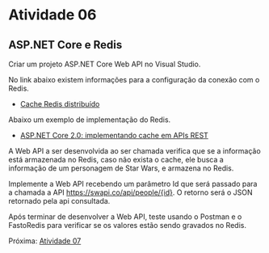 # Atividade 06

## ASP.NET Core e Redis

Criar um projeto ASP.NET Core Web API no Visual Studio. 

No link abaixo existem informações para a configuração da conexão com o Redis.

- [Cache Redis distribuído](https://docs.microsoft.com/pt-br/aspnet/core/performance/caching/distributed?view=aspnetcore-2.2#distributed-redis-cache)

Abaixo um exemplo de implementação do Redis.

- [ASP.NET Core 2.0: implementando cache em APIs REST](https://medium.com/@renato.groffe/asp-net-core-2-0-implementando-cache-em-apis-rest-cd2df219f13b)

A Web API a ser desenvolvida ao ser chamada verifica que se a informação está armazenada no Redis, caso não exista o cache, ele busca a informação de um personagem de Star Wars, e armazena no Redis.

Implemente a Web API recebendo um parâmetro Id que será passado para a chamada a API https://swapi.co/api/people/{id}. O retorno será o JSON retornado pela api consultada.

Após terminar de desenvolver a Web API, teste usando o Postman e o FastoRedis para verificar se os valores estão sendo gravados no Redis.

Próxima: [Atividade 07](07-atividade.md)